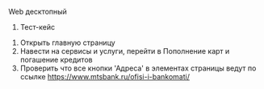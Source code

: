 Web десктопный
1) Тест-кейс
1.  Открыть главную страницу
2.  Навести на сервисы и услуги, перейти в Пополнение карт и погашение кредитов
3.  Проверить что все кнопки 'Адреса' в элементах страницы ведут по ссылке https://www.mtsbank.ru/ofisi-i-bankomati/
